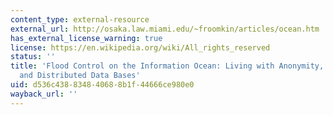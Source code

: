 ```yaml
---
content_type: external-resource
external_url: http://osaka.law.miami.edu/~froomkin/articles/ocean.htm
has_external_license_warning: true
license: https://en.wikipedia.org/wiki/All_rights_reserved
status: ''
title: 'Flood Control on the Information Ocean: Living with Anonymity, Digital Cash,
  and Distributed Data Bases'
uid: d536c438-8348-4068-8b1f-44666ce980e0
wayback_url: ''
---
```

